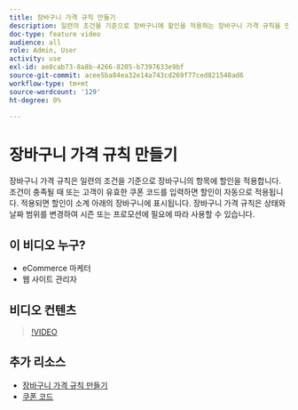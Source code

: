 ```yaml
---
title: 장바구니 가격 규칙 만들기
description: 일련의 조건을 기준으로 장바구니에 할인을 적용하는 장바구니 가격 규칙을 만드는 방법을 알아봅니다.
doc-type: feature video
audience: all
role: Admin, User
activity: use
exl-id: ae8cab73-8a8b-4266-8205-b7397633e9bf
source-git-commit: acee5ba84ea32e14a743cd269f77ced821548ad6
workflow-type: tm+mt
source-wordcount: '129'
ht-degree: 0%

---
```


# 장바구니 가격 규칙 만들기

장바구니 가격 규칙은 일련의 조건을 기준으로 장바구니의 항목에 할인을 적용합니다. 조건이 충족될 때 또는 고객이 유효한 쿠폰 코드를 입력하면 할인이 자동으로 적용됩니다. 적용되면 할인이 소계 아래의 장바구니에 표시됩니다. 장바구니 가격 규칙은 상태와 날짜 범위를 변경하여 시즌 또는 프로모션에 필요에 따라 사용할 수 있습니다.

## 이 비디오 누구?

- eCommerce 마케터
- 웹 사이트 관리자

## 비디오 컨텐츠

>[!VIDEO](https://video.tv.adobe.com/v/343835?quality=12&learn=on)

## 추가 리소스

- [장바구니 가격 규칙 만들기](https://docs.magento.com/user-guide/marketing/price-rules-cart-create.html)
- [쿠폰 코드](https://docs.magento.com/user-guide/marketing/price-rules-cart-coupon.html)
